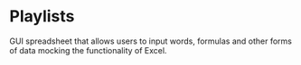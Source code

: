 # Playlists
GUI spreadsheet that allows users to input words, formulas and other forms of data mocking the functionality of Excel.
